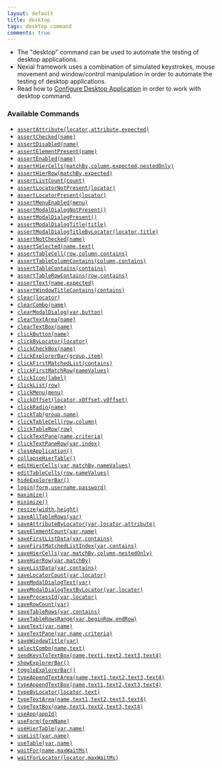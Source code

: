 ```yaml
---
layout: default
title: desktop
tags: desktop command
comments: true
---
```


- The "desktop" command can be used to automate the testing of desktop applications. 
- Nexial framework uses a combination of simulated keystrokes, mouse movement and window/control manipulation in order to automate the testing of desktop applications.
- Read how to [Configure Desktop Application](configureDesktopApplication) in order to work with desktop command.


### Available Commands
- [`assertAttribute(locator,attribute,expected)`](assertAttribute(locator,attribute,expected))
- [`assertChecked(name)`](assertChecked(name))
- [`assertDisabled(name)`](assertDisabled(name))
- [`assertElementPresent(name)`](assertElementPresent(name))
- [`assertEnabled(name)`](assertEnabled(name))
- [`assertHierCells(matchBy,column,expected,nestedOnly)`](assertHierCells(matchBy,column,expected,nestedOnly))
- [`assertHierRow(matchBy,expected)`](assertHierRow(matchBy,expected))
- [`assertListCount(count)`](assertListCount(count))
- [`assertLocatorNotPresent(locator)`](assertLocatorNotPresent(locator))
- [`assertLocatorPresent(locator)`](assertLocatorPresent(locator))
- [`assertMenuEnabled(menu)`](assertMenuEnabled(menu))
- [`assertModalDialogNotPresent()`](assertModalDialogNotPresent())
- [`assertModalDialogPresent()`](assertModalDialogPresent())
- [`assertModalDialogTitle(title)`](assertModalDialogTitle(title))
- [`assertModalDialogTitleByLocator(locator,title)`](assertModalDialogTitleByLocator(locator,title))
- [`assertNotChecked(name)`](assertNotChecked(name))
- [`assertSelected(name,text)`](assertSelected(name,text))
- [`assertTableCell(row,column,contains)`](assertTableCell(row,column,contains))
- [`assertTableColumnContains(column,contains)`](assertTableColumnContains(column,contains))
- [`assertTableContains(contains)`](assertTableContains(contains))
- [`assertTableRowContains(row,contains)`](assertTableRowContains(row,contains))
- [`assertText(name,expected)`](assertText(name,expected))
- [`assertWindowTitleContains(contains)`](assertWindowTitleContains(contains))
- [`clear(locator)`](clear(locator))
- [`clearCombo(name)`](clearCombo(name))
- [`clearModalDialog(var,button)`](clearModalDialog(var,button))
- [`clearTextArea(name)`](clearTextArea(name))
- [`clearTextBox(name)`](clearTextBox(name))
- [`clickButton(name)`](clickButton(name))
- [`clickByLocator(locator)`](clickByLocator(locator))
- [`clickCheckBox(name)`](clickCheckbox(name))
- [`clickExplorerBar(group,item)`](clickExplorerBar(group,item))
- [`clickFirstMatchedList(contains)`](clickFirstMatchedList(contains))
- [`clickFirstMatchRow(nameValues)`](clickFirstMatchRow(nameValues))
- [`clickIcon(label)`](clickIcon(label))
- [`clickList(row)`](clickList(row))
- [`clickMenu(menu)`](clickMenu(menu))
- [`clickOffset(locator,xOffset,yOffset)`](clickOffset(locator,xOffset,yOffset))
- [`clickRadio(name)`](clickRadio(name))
- [`clickTab(group,name)`](clickTab(group,name))
- [`clickTableCell(row,column)`](clickTableCell(row,column))
- [`clickTableRow(row)`](clickTableRow(row))
- [`clickTextPane(name,criteria)`](clickTextPane(name,criteria))
- [`clickTextPaneRow(var,index)`](clickTextPaneRow(var,index))
- [`closeApplication()`](closeApplication())
- [`collapseHierTable()`](collapseHierTable())
- [`editHierCells(var,matchBy,nameValues)`](editHierCells(var,matchBy,nameValues))
- [`editTableCells(row,nameValues)`](editTableCells(row,nameValues))
- [`hideExplorerBar()`](hideExplorerBar)
- [`login(form,username,password)`](login(form,username,password))
- [`maximize()`](maximize())
- [`minimize()`](minimize())
- [`resize(width,height)`](resize(width,height))
- [`saveAllTableRows(var)`](saveAllTableRows(var))
- [`saveAttributeByLocator(var,locator,attribute)`](saveAttributeByLocator(var,locator,attribute))
- [`saveElementCount(var,name)`](saveElementCount(var,name))
- [`saveFirstListData(var,contains)`](saveFirstListData(var,contains))
- [`saveFirstMatchedListIndex(var,contains)`](saveFirstMatchedListIndex(var,contains))
- [`saveHierCells(var,matchBy,column,nestedOnly)`](saveHierCells(var,matchBy,column,nestedOnly))
- [`saveHierRow(var,matchBy)`](saveHierRow(var,matchBy))
- [`saveListData(var,contains)`](saveFirstListData(var,contains))
- [`saveLocatorCount(var,locator)`](saveLocatorCount(var,locator))
- [`saveModalDialogText(var)`](saveModalDialogText(var))
- [`saveModalDialogTextByLocator(var,locater)`](saveModalDialogTextByLocator(var,locater))
- [`saveProcessId(var,locator)`](saveProcessId(var,locator))
- [`saveRowCount(var)`](saveRowCount(var))
- [`saveTableRows(var,contains)`](saveTableRows(var,contains))
- [`saveTableRowsRange(var,beginRow,endRow)`](saveTableRowsRange(var,beginRow,endRow))
- [`saveText(var,name)`](saveText(var,name))
- [`saveTextPane(var,name,criteria)`](saveTextPane(var,name,criteria))
- [`saveWindowTitle(var)`](saveWindowTitle(var))
- [`selectCombo(name,text)`](selectCombo(name,text))
- [`sendKeysToTextBox(name,text1,text2,text3,text4)`](sendKeysToTextBox(name,text1,text2,text3,text4))
- [`showExplorerBar()`](showExplorerBar())
- [`toggleExplorerBar()`](toggleExplorerBar())
- [`typeAppendTextArea(name,text1,text2,text3,text4)`](typeAppendTextArea(name,text1,text2,text3,text4))
- [`typeAppendTextBox(name,text1,text2,text3,text4)`](typeAppendTextBox(name,text1,text2,text3,text4))
- [`typeByLocator(locator,text)`](typeByLocator(locator,text))
- [`typeTextArea(name,text1,text2,text3,text4)`](typeTextArea(name,text1,text2,text3,text4))
- [`typeTextBox(name,text1,text2,text3,text4)`](typeTextBox(name,text1,text2,text3,text4))
- [`useApp(appId)`](useApp(appId))
- [`useForm(formName)`](useForm(formName))
- [`useHierTable(var,name)`](useHierTable(var,name))
- [`useList(var,name)`](useList(var,name))
- [`useTable(var,name)`](useTable(var,name))
- [`waitFor(name,maxWaitMs)`](waitFor(name,maxWaitMs))
- [`waitForLocator(locator,maxWaitMs)`](waitForLocator(locator,maxWaitMs))